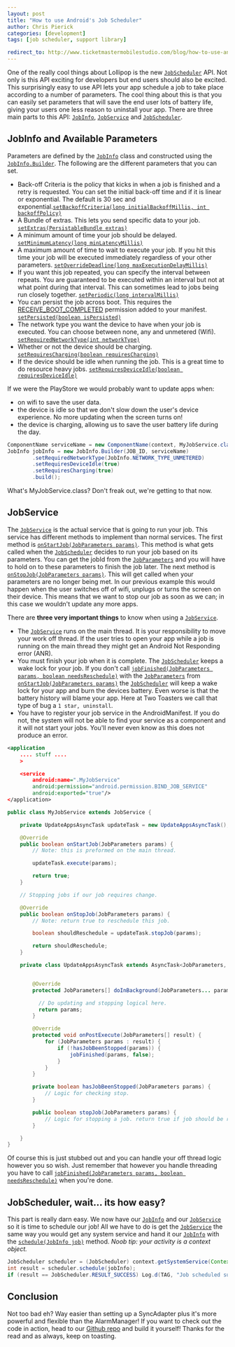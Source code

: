 ```yaml
---
layout: post
title: "How to use Android's Job Scheduler"
author: Chris Pierick
categories: [development]
tags: [job scheduler, support library]

redirect_to: http://www.ticketmastermobilestudio.com/blog/how-to-use-androids-job-scheduler
---
```


One of the really cool things about Lollipop is the new [`JobScheduler`][1] API. Not only is this API exciting for developers but end users should also be excited.
 This surprisingly easy to use API lets your app schedule a job to take place according to a number of parameters.
 The cool thing about this is that you can easily set parameters that will save the end user lots of battery life, giving your users one less reason to uninstall your app.
 There are three main parts to this API: [`JobInfo`][3], [`JobService`][2] and [`JobScheduler`][1].
 <!--more-->

## JobInfo and Available Parameters

Parameters are defined by the [`JobInfo`][3] class and constructed using the [`JobInfo.Builder`][4].
 The following are the different parameters that you can set.

- Back-off Criteria is the policy that kicks in when a job is finished and a retry is requested. You can set the initial back-off time and if it is linear or exponential. The default is 30 sec and exponential.[`setBackoffCriteria(long initialBackoffMillis, int backoffPolicy)`][6]
- A Bundle of extras. This lets you send specific data to your job. [`setExtras(PersistableBundle extras)`][7]
- A minimum amount of time your job should be delayed. [`setMinimumLatency(long minLatencyMillis)`][8]
- A maximum amount of time to wait to execute your job. If you hit this time your job will be executed immediately regardless of your other parameters. [`setOverrideDeadline(long maxExecutionDelayMillis)`][9]
- If you want this job repeated, you can specify the interval between repeats. You are guaranteed to be executed within an interval but not at what point during that interval. This can sometimes lead to jobs being run closely together.  [`setPeriodic(long intervalMillis)`][10]
- You can persist the job across boot. This requires the [RECEIVE\_BOOT\_COMPLETED][5] permission added to your manifest. [`setPersisted(boolean isPersisted)`][11]
- The network type you want the device to have when your job is executed. You can choose between none, any and unmetered (Wifi). [`setRequiredNetworkType(int networkType)`][12]
- Whether or not the device should be charging. [`setRequiresCharging(boolean requiresCharging)`][13]
- If the device should be idle when running the job. This is a great time to do resource heavy jobs. [`setRequiresDeviceIdle(boolean requiresDeviceIdle)`][14]

If we were the PlayStore we would probably want to update apps when: 
- on wifi to save the user data. 
- the device is idle so that we don't slow down the user's device experience. No more updating when the screen turns on!
- the device is charging, allowing us to save the user battery life during the day.

```java
ComponentName serviceName = new ComponentName(context, MyJobService.class);
JobInfo jobInfo = new JobInfo.Builder(JOB_ID, serviceName)
        .setRequiredNetworkType(JobInfo.NETWORK_TYPE_UNMETERED)
        .setRequiresDeviceIdle(true)
        .setRequiresCharging(true)
        .build();
```

What's MyJobService.class? Don't freak out, we're getting to that now.

## JobService

The [`JobService`][2] is the actual service that is going to run your job.
 This service has different methods to implement than normal services.
 The first method is [`onStartJob(JobParameters params)`][15].
 This method is what gets called when the [`JobScheduler`][1] decides to run your job based on its parameters.
 You can get the jobId from the [`JobParameters`][18] and you will have to hold on to these parameters to finish the job later.
 The next method is [`onStopJob(JobParameters params)`][16]. This will get called when your parameters are no longer being met.
 In our previous example this would happen when the user switches off of wifi, unplugs or turns the screen on their device.
 This means that we want to stop our job as soon as we can; in this case we wouldn't update any more apps.

There are **three very important things** to know when using a [`JobService`][2].
- The [`JobService`][2] runs on the main thread. It is your responsibility to move your work off thread. If the user tries to open your app while a job is running on the main thread they might get an Android Not Responding error (ANR).
- You must finish your job when it is complete. The [`JobScheduler`][1] keeps a wake lock for your job. If you don't call [`jobFinished(JobParameters params, boolean needsReschedule)`][17] with the [`JobParameters`][18] from [`onStartJob(JobParameters params)`][15] the [`JobScheduler`][1] will keep a wake lock for your app and burn the devices battery. Even worse is that the battery history will blame your app. Here at Two Toasters we call that type of bug a `1 star, uninstall`.
- You have to register your job service in the AndroidManifest. If you do not, the system will not be able to find your service as a component and it will not start your jobs. You'll never even know as this does not produce an error.

```xml
<application
    .... stuff ....
    >

    <service
        android:name=".MyJobService"
        android:permission="android.permission.BIND_JOB_SERVICE"
        android:exported="true"/>
</application>
```

```java
public class MyJobService extends JobService {

    private UpdateAppsAsyncTask updateTask = new UpdateAppsAsyncTask();

    @Override
    public boolean onStartJob(JobParameters params) {
        // Note: this is preformed on the main thread.

        updateTask.execute(params);

        return true;
    }

    // Stopping jobs if our job requires change.

    @Override
    public boolean onStopJob(JobParameters params) {
        // Note: return true to reschedule this job.

        boolean shouldReschedule = updateTask.stopJob(params);

        return shouldReschedule;
    }

    private class UpdateAppsAsyncTask extends AsyncTask<JobParameters, Void, JobParameters[]> {


        @Override
        protected JobParameters[] doInBackground(JobParameters... params) {

          // Do updating and stopping logical here.
          return params;
        }

        @Override
        protected void onPostExecute(JobParameters[] result) {
            for (JobParameters params : result) {
                if (!hasJobBeenStopped(params)) {
                    jobFinished(params, false);
                }
            }
        }

        private boolean hasJobBeenStopped(JobParameters params) {
            // Logic for checking stop.
        }

        public boolean stopJob(JobParameters params) {
            // Logic for stopping a job. return true if job should be rescheduled.
        }

    }
}
```

Of course this is just stubbed out and you can handle your off thread logic however you so wish.
 Just remember that however you handle threading you have to call [`jobFinished(JobParameters params, boolean needsReschedule)`][17] when you're done.

## JobScheduler, wait... its how easy?

This part is really darn easy.
 We now have our [`JobInfo`][3] and our [`JobService`][2] so it is time to schedule our job!
 All we have to do is get the [`JobService`][2] the same way you would get any system service and hand it our [`JobInfo`][3] with the [`schedule(JobInfo job)`][19] method. *Noob tip: your activity is a context object.*

```java
JobScheduler scheduler = (JobScheduler) context.getSystemService(Context.JOB_SCHEDULER_SERVICE);
int result = scheduler.schedule(jobInfo);
if (result == JobScheduler.RESULT_SUCCESS) Log.d(TAG, "Job scheduled successfully!");
```

## Conclusion

Not too bad eh?
 Way easier than setting up a SyncAdapter plus it's more powerful and flexible than the AlarmManager!
 If you want to check out the code in action, head to our [Github repo][20] and build it yourself!
 Thanks for the read and as always, keep on toasting.


[1]: https://developer.android.com/reference/android/app/job/JobScheduler.html
[2]: https://developer.android.com/reference/android/app/job/JobService.html
[3]: https://developer.android.com/reference/android/app/job/JobInfo.html
[4]: https://developer.android.com/reference/android/app/job/JobInfo.Builder.html
[5]: https://developer.android.com/reference/android/Manifest.permission.html#RECEIVE_BOOT_COMPLETED
[6]: https://developer.android.com/reference/android/app/job/JobInfo.Builder.html#setBackoffCriteria(long,%20int)
[7]: https://developer.android.com/reference/android/app/job/JobInfo.Builder.html#setExtras(android.os.PersistableBundle)
[8]: https://developer.android.com/reference/android/app/job/JobInfo.Builder.html#setMinimumLatency(long)
[9]: https://developer.android.com/reference/android/app/job/JobInfo.Builder.html#setOverrideDeadline(long)
[10]: https://developer.android.com/reference/android/app/job/JobInfo.Builder.html#setPeriodic(long)
[11]: https://developer.android.com/reference/android/app/job/JobInfo.Builder.html#setPersisted(boolean)
[12]: https://developer.android.com/reference/android/app/job/JobInfo.Builder.html#setRequiredNetworkType(int)
[13]: https://developer.android.com/reference/android/app/job/JobInfo.Builder.html#setRequiresCharging(boolean)
[14]: https://developer.android.com/reference/android/app/job/JobInfo.Builder.html#setRequiresDeviceIdle(boolean)
[15]: https://developer.android.com/reference/android/app/job/JobService.html#onStartJob(android.app.job.JobParameters)
[16]: https://developer.android.com/reference/android/app/job/JobService.html#onStopJob(android.app.job.JobParameters)
[17]: https://developer.android.com/reference/android/app/job/JobService.html#jobFinished(android.app.job.JobParameters,%20boolean)
[18]: https://developer.android.com/reference/android/app/job/JobParameters.html
[19]: https://developer.android.com/reference/android/app/job/JobScheduler.html#schedule(android.app.job.JobInfo)
[20]: https://github.com/twotoasters/toastdroid/tree/master/chris/how_to_use_jobscheduler
